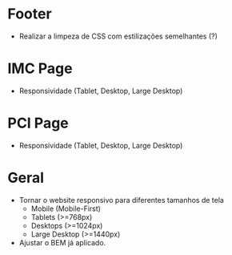 # Footer
- Realizar a limpeza de CSS com estilizações semelhantes (?)

# IMC Page
- Responsividade (Tablet, Desktop, Large Desktop)

# PCI Page
- Responsividade (Tablet, Desktop, Large Desktop)

# Geral
- Tornar o website responsivo para diferentes tamanhos de tela
    - Mobile (Mobile-First)
    - Tablets (>=768px)
    - Desktops (>=1024px)
    - Large Desktop (>=1440px)
- Ajustar o BEM já aplicado.